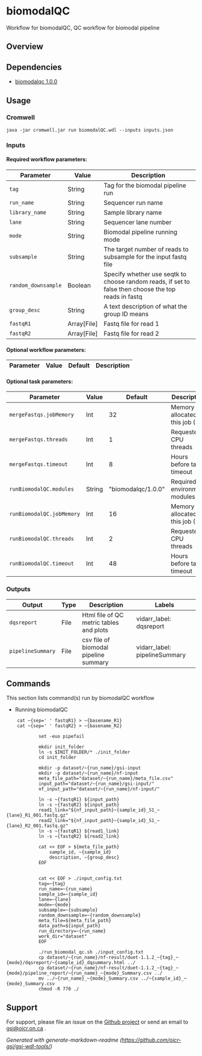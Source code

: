 # biomodalQC

Workflow for biomodalQC, QC workflow for biomodal pipeline

## Overview

## Dependencies

* [biomodalqc 1.0.0](https://gitlab.oicr.on.ca/ResearchIT/modulator/-/blob/master/code/gsi/71_biomodalqc.yaml?ref_type=heads)


## Usage

### Cromwell
```
java -jar cromwell.jar run biomodalQC.wdl --inputs inputs.json
```

### Inputs

#### Required workflow parameters:
Parameter|Value|Description
---|---|---
`tag`|String|Tag for the biomodal pipeline run
`run_name`|String|Sequencer run name
`library_name`|String|Sample library name
`lane`|String|Sequencer lane number
`mode`|String|Biomodal pipeline running mode
`subsample`|String|The target number of reads to subsample for the input fastq file
`random_downsample`|Boolean|Specify whether use seqtk to choose random reads, if set to false then choose the top reads in fastq
`group_desc`|String|A text description of what the group ID means
`fastqR1`|Array[File]|Fastq file for read 1
`fastqR2`|Array[File]|Fastq file for read 2


#### Optional workflow parameters:
Parameter|Value|Default|Description
---|---|---|---


#### Optional task parameters:
Parameter|Value|Default|Description
---|---|---|---
`mergeFastqs.jobMemory`|Int|32|Memory allocated for this job (GB)
`mergeFastqs.threads`|Int|1|Requested CPU threads
`mergeFastqs.timeout`|Int|8|Hours before task timeout
`runBiomodalQC.modules`|String|"biomodalqc/1.0.0"|Required environment modules
`runBiomodalQC.jobMemory`|Int|16|Memory allocated for this job (GB)
`runBiomodalQC.threads`|Int|2|Requested CPU threads
`runBiomodalQC.timeout`|Int|48|Hours before task timeout


### Outputs

Output | Type | Description | Labels
---|---|---|---
`dqsreport`|File|Html file of QC metric tables and plots|vidarr_label: dqsreport
`pipelineSummary`|File|csv file of biomodal pipeline summary|vidarr_label: pipelineSummary


## Commands
 This section lists command(s) run by biomodalQC workflow
 
 * Running biomodalQC
 
 
 ```
     cat ~{sep=' ' fastqR1} > ~{basename_R1}
     cat ~{sep=' ' fastqR2} > ~{basename_R2}
 ```
 ```
             set -euo pipefail
             
             mkdir init_folder
             ln -s $INIT_FOLDER/* ./init_folder
             cd init_folder
 
             mkdir -p dataset/~{run_name}/gsi-input
             mkdir -p dataset/~{run_name}/nf-input
             meta_file_path="dataset/~{run_name}/meta_file.csv"
             input_path="dataset/~{run_name}/gsi-input/"
             nf_input_path="dataset/~{run_name}/nf-input/"
 
             ln -s ~{fastqR1} ${input_path}
             ln -s ~{fastqR2} ${input_path}
             read1_link="${nf_input_path}~{sample_id}_S1_~{lane}_R1_001.fastq.gz"
             read2_link="${nf_input_path}~{sample_id}_S1_~{lane}_R2_001.fastq.gz"
             ln -s ~{fastqR1} ${read1_link}
             ln -s ~{fastqR2} ${read2_link}
             
             cat << EOF > ${meta_file_path}
                 sample_id, ~{sample_id}
                 description, ~{group_desc}
             EOF
 
             
             cat << EOF > ./input_config.txt
             tag=~{tag}
             run_name=~{run_name}
             sample_id=~{sample_id}
             lane=~{lane}
             mode=~{mode}
             subsample=~{subsample}
             random_downsample=~{random_downsample}
             meta_file=${meta_file_path}
             data_path=${input_path}
             run_directory=~{run_name}
             work_dir="dataset"
             EOF
             
             ./run_biomodal_qc.sh ./input_config.txt
             cp dataset/~{run_name}/nf-result/duet-1.1.2_~{tag}_~{mode}/dqsreport/~{sample_id}_dqsummary.html ../
             cp dataset/~{run_name}/nf-result/duet-1.1.2_~{tag}_~{mode}/pipeline_report/~{run_name}_~{mode}_Summary.csv ../
             mv ../~{run_name}_~{mode}_Summary.csv ../~{sample_id}_~{mode}_Summary.csv
             chmod -R 770 ./
 ```
 ## Support

For support, please file an issue on the [Github project](https://github.com/oicr-gsi) or send an email to gsi@oicr.on.ca .

_Generated with generate-markdown-readme (https://github.com/oicr-gsi/gsi-wdl-tools/)_
